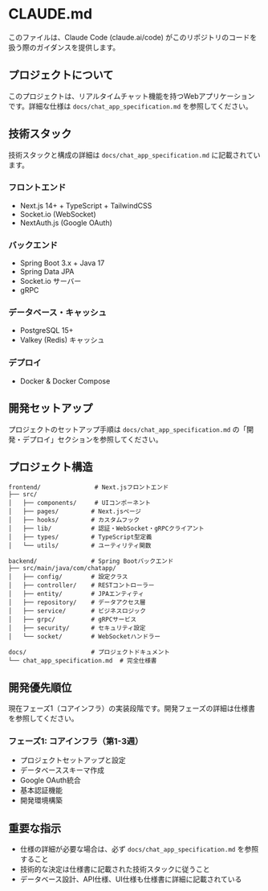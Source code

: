 # CLAUDE.md

このファイルは、Claude Code (claude.ai/code) がこのリポジトリのコードを扱う際のガイダンスを提供します。

## プロジェクトについて

このプロジェクトは、リアルタイムチャット機能を持つWebアプリケーションです。詳細な仕様は `docs/chat_app_specification.md` を参照してください。

## 技術スタック

技術スタックと構成の詳細は `docs/chat_app_specification.md` に記載されています。

### フロントエンド
- Next.js 14+ + TypeScript + TailwindCSS
- Socket.io (WebSocket)
- NextAuth.js (Google OAuth)

### バックエンド  
- Spring Boot 3.x + Java 17
- Spring Data JPA
- Socket.io サーバー
- gRPC

### データベース・キャッシュ
- PostgreSQL 15+
- Valkey (Redis) キャッシュ

### デプロイ
- Docker & Docker Compose

## 開発セットアップ

プロジェクトのセットアップ手順は `docs/chat_app_specification.md` の「開発・デプロイ」セクションを参照してください。

## プロジェクト構造

```
frontend/               # Next.jsフロントエンド
├── src/
│   ├── components/     # UIコンポーネント
│   ├── pages/         # Next.jsページ
│   ├── hooks/         # カスタムフック
│   ├── lib/           # 認証・WebSocket・gRPCクライアント
│   ├── types/         # TypeScript型定義
│   └── utils/         # ユーティリティ関数

backend/               # Spring Bootバックエンド
├── src/main/java/com/chatapp/
│   ├── config/        # 設定クラス
│   ├── controller/    # RESTコントローラー
│   ├── entity/        # JPAエンティティ
│   ├── repository/    # データアクセス層
│   ├── service/       # ビジネスロジック
│   ├── grpc/          # gRPCサービス
│   ├── security/      # セキュリティ設定
│   └── socket/        # WebSocketハンドラー

docs/                  # プロジェクトドキュメント
└── chat_app_specification.md  # 完全仕様書
```

## 開発優先順位

現在フェーズ1（コアインフラ）の実装段階です。開発フェーズの詳細は仕様書を参照してください。

### フェーズ1: コアインフラ（第1-3週） 
- プロジェクトセットアップと設定
- データベーススキーマ作成
- Google OAuth統合
- 基本認証機能
- 開発環境構築

## 重要な指示

- 仕様の詳細が必要な場合は、必ず `docs/chat_app_specification.md` を参照すること
- 技術的な決定は仕様書に記載された技術スタックに従うこと
- データベース設計、API仕様、UI仕様も仕様書に詳細に記載されている